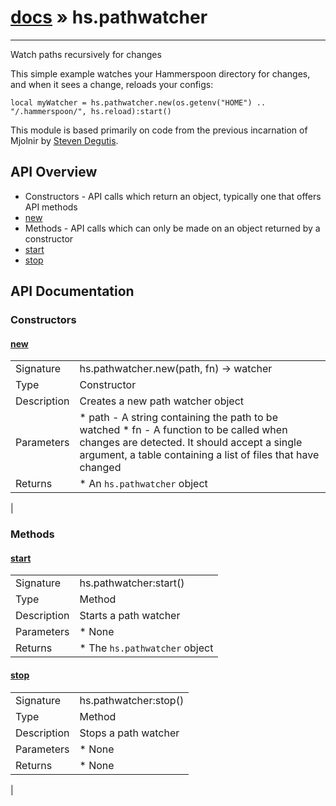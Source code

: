 # [docs](index.md) » hs.pathwatcher
---

Watch paths recursively for changes

This simple example watches your Hammerspoon directory for changes, and when it sees a change, reloads your configs:

    local myWatcher = hs.pathwatcher.new(os.getenv("HOME") .. "/.hammerspoon/", hs.reload):start()

This module is based primarily on code from the previous incarnation of Mjolnir by [Steven Degutis](https://github.com/sdegutis/).

## API Overview
* Constructors - API calls which return an object, typically one that offers API methods
 * [new](#new)
* Methods - API calls which can only be made on an object returned by a constructor
 * [start](#start)
 * [stop](#stop)

## API Documentation
### Constructors

#### [new](#new)
|             |                 |
| ------------|-----------------|
| Signature   | hs.pathwatcher.new(path, fn) -> watcher  |
| Type        | Constructor |
| Description | Creates a new path watcher object |
| Parameters |  * path - A string containing the path to be watched * fn - A function to be called when changes are detected. It should accept a single argument, a table containing a list of files that have changed |
| Returns |  * An `hs.pathwatcher` object |
 |

### Methods

#### [start](#start)
|             |                 |
| ------------|-----------------|
| Signature   | hs.pathwatcher:start()  |
| Type        | Method |
| Description | Starts a path watcher |
| Parameters |  * None |
| Returns |  * The `hs.pathwatcher` object |


#### [stop](#stop)
|             |                 |
| ------------|-----------------|
| Signature   | hs.pathwatcher:stop()  |
| Type        | Method |
| Description | Stops a path watcher |
| Parameters |  * None |
| Returns |  * None |
 |
